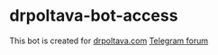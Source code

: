 # drpoltava-bot-access
This bot is created for [drpoltava.com](https://drpoltava.com/) [Telegram forum](https://t.me/drpoltava)
